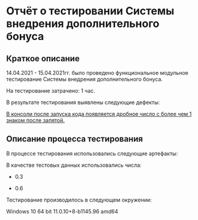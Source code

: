 # Отчёт о тестировании Системы внедрения дополнительного бонуса
## Краткое описание

14.04.2021 - 15.04.2021гг. было проведено функциональное модульное тестирование Системы внедрения дополнительного бонуса.

На тестирование затрачено: 1 час.

В результате тестирования выявлены следующие дефекты:

[В консоли после запуска кода  появляется дробное число с более чем 1 знаком после запятой.](https://github.com/TLyzlova/BonusSystem/issues/1)


## Описание процесса тестирования
В процессе тестирования использовались следующие артефакты:

В качестве тестовых данных использовались числа:

- 0.3

- 0.6



Тестирование производилось в следующем окружении:

Windows 10 64 bit
11.0.10+8-b1145.96 amd64